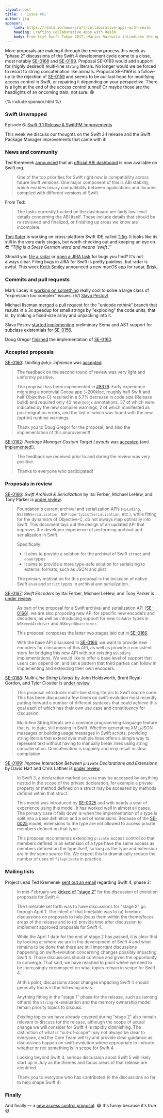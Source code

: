 ```yaml
---
layout: post
title: ! 'Issue #65'
author: jsq
sponsor:
    link: https://realm.io/news/craft-collaborative-apps-with-realm
    heading: Crafting Collaborative Apps with Realm
    body: From try! Swift Tokyo 2017, Marius Rackwitz introduces the open-source Realm Mobile Database and demos how Realm Mobile Platforms completes it with server-side components. Together, this allows you to treat synchronization and network as an implementation detail of your technology stack, making features like live collaboration easily available to any developer. He shows how you can build apps in a reactive manner on top of a database which takes care of the rest.
---
```


More proposals are making it through the review process this week as "phase 2" discussions of the Swift 4 development cycle come to a close, most notably [SE-0168](https://github.com/apple/swift-evolution/blob/master/proposals/0168-multi-line-string-literals.md) and [SE-0169](https://github.com/apple/swift-evolution/blob/master/proposals/0169-improve-interaction-between-private-declarations-and-extensions.md). Proposal SE-0168 would add support for (highly desired!) multi-line `String` literals. No longer would we be forced to resort to string concatenation like animals. Proposal SE-0169 is a follow-up to the rejection of [SE-0159](https://github.com/apple/swift-evolution/blob/master/proposals/0159-fix-private-access-levels.md) and seems to be our last hope for modifying access control in Swift, or repairing it depending on your perspective. There is a light at the end of the access control tunnel! Or maybe those are the headlights of an oncoming train, not sure. 😆

<!--excerpt-->

{% include sponsor.html %}

### Swift Unwrapped

Episode 6: [Swift 3.1 Release & SwiftPM Improvements](https://spec.fm/podcasts/swift-unwrapped/65229)

This week we discuss our thoughts on the Swift 3.1 release and the Swift Package Manager improvements that came with it!

### News and community

Ted Kremenek [announced](https://lists.swift.org/pipermail/swift-dev/Week-of-Mon-20170410/004367.html) that an [official ABI dashboard](https://swift.org/abi-stability/) is now available on Swift.org.

> One of the top priorities for Swift right now is compatibility across future Swift versions. One major component of this is ABI stability, which enables binary compatibility between applications and libraries compiled with different versions of Swift.

From Ted:

> The tasks currently tracked on the dashboard are fairly low-level details concerning the ABI itself.  These include details that should be re-reviewed and finalized, or finishing up areas we know are incomplete.

[Toni Suter](https://twitter.com/tonisuter) is working on cross-platform Swift IDE called [Tifig](https://tifig.net). It looks like its still in the very early stages, but worth checking out and keeping an eye on. 😎 *"Tifig is a Swiss German word and means 'swift'."*

Should you [file a radar](https://bugreport.apple.com) or [open a JIRA task](https://bugs.swift.org/) for bugs you find? It's not always clear. Filing bugs in JIRA for Swift is pretty painless, but radar is awful. This week [Keith Smiley](https://twitter.com/SmileyKeith/status/852203916561268736) announced a new macOS app for radar, [Brisk](https://github.com/br1sk/brisk).

### Commits and pull requests

Mark Lacey is [working on something](https://github.com/apple/swift/pull/8725) really cool to solve a large class of "expression too complex" issues. (h/t [Slava Pestov](https://twitter.com/slava_pestov/status/852341449316225025))

Michael Ilseman [merged](https://github.com/apple/swift/pull/8730) a pull request for the "unicode rethink" branch that results in a 3x speedup for small strings by "exploding" the code units, that is, by making a fixed-size array and unpacking into it.

Slava Pestov [started implementing](https://github.com/apple/swift/pull/8650) preliminary Sema and AST support for subclass existentials for [SE-0156](https://github.com/apple/swift-evolution/blob/master/proposals/0156-subclass-existentials.md).

Doug Gregor [finished](https://github.com/apple/swift/commit/57c607e33990db400e6758cf213c0bd0d3a4b303) the implementation of [SE-0160](https://github.com/apple/swift-evolution/blob/master/proposals/0160-objc-inference.md).

### Accepted proposals

[SE-0160](https://github.com/apple/swift-evolution/blob/master/proposals/0160-objc-inference.md): *Limiting `@objc` inference* was [accepted](https://lists.swift.org/pipermail/swift-evolution-announce/2017-April/000349.html).

> The feedback on the second round of review was very light and uniformly positive.
>
> The proposal has been implemented in [#8379](https://github.com/apple/swift/pull/8379). Early experience migrating a nontrivial Cocoa app (~200kloc, roughly half Swift and half Objective-C) resulted in a 5.7% decrease in code size (Release build) and required only 40 new `@objc` annotations, 37 of which were indicated by the new compiler warnings, 2 of which manifested as post-migration errors, and the last of which was found with the new (opt-in) runtime warnings.
>
> Thank you to Doug Gregor for the proposal, and also the implementation of this improvement!

[SE-0162](https://github.com/apple/swift-evolution/blob/master/proposals/0162-package-manager-custom-target-layouts.md): *Package Manager Custom Target Layouts* was [accepted](https://lists.swift.org/pipermail/swift-evolution-announce/2017-April/000350.html) (and [implemented](https://github.com/apple/swift-package-manager/pull/1077)!).

> The feedback we received prior to and during the review was very positive.
>
> Thanks to everyone who participated!

### Proposals in review

[SE-0166](https://github.com/apple/swift-evolution/blob/master/proposals/0166-swift-archival-serialization.md): *Swift Archival & Serialization* by Itai Ferber, Michael LeHew, and Tony Parker is [under review](https://lists.swift.org/pipermail/swift-evolution-announce/2017-April/000346.html).

> Foundation's current archival and serialization APIs (`NSCoding`, `NSJSONSerialization`, `NSPropertyListSerialization`, etc.), while fitting for the dynamism of Objective-C, do not always map optimally into Swift. This document lays out the design of an updated API that improves the developer experience of performing archival and serialization in Swift.
>
> Specifically:
>
> * It aims to provide a solution for the archival of Swift `struct` and `enum` types
> * It aims to provide a more type-safe solution for serializing to external formats, such as JSON and plist
>
> The primary motivation for this proposal is the inclusion of native Swift `enum` and `struct` types in archival and serialization.

[SE-0167](https://github.com/apple/swift-evolution/blob/master/proposals/0167-swift-encoders.md): *Swift Encoders* by Itai Ferber, Michael LeHew, and Tony Parker is [under review](https://lists.swift.org/pipermail/swift-evolution-announce/2017-April/000345.html).

> As part of the proposal for a Swift archival and serialization API ([SE-0166](https://github.com/apple/swift-evolution/blob/master/proposals/0166-swift-archival-serialization.md)), we are also proposing new API for specific new encoders and decoders, as well as introducing support for new `Codable` types in `NSKeyedArchiver` and `NSKeyedUnarchiver`.
>
> This proposal composes the latter two stages laid out in [SE-0166](https://github.com/apple/swift-evolution/blob/master/proposals/0166-swift-archival-serialization.md).
>
> With the base API discussed in [SE-0166](https://github.com/apple/swift-evolution/blob/master/proposals/0166-swift-archival-serialization.md), we want to provide new encoders for consumers of this API, as well as provide a consistent story for bridging this new API with our existing `NSCoding` implementations. We would like to offer a base level of support that users can depend on, and set a pattern that third parties can follow in implementing and extending their own encoders.

[SE-0168](https://github.com/apple/swift-evolution/blob/master/proposals/0168-multi-line-string-literals.md): *Multi-Line String Literals* by John Holdsworth, Brent Royal-Gordon, and Tyler Cloutier is [under review](https://lists.swift.org/pipermail/swift-evolution-announce/2017-April/000347.html).

> This proposal introduces multi-line string literals to Swift source code. This has been discussed a few times on swift-evolution most recently putting forward a number of different syntaxes that could achieve this goal each of which has their own use case and constituency for discussion.
>
> Multi-line String literals are a common programming-language feature that is, to date, still missing in Swift. Whether generating XML/JSON messages or building usage messages in Swift scripts, providing string literals that extend over multiple lines offers a simple way to represent text without having to manually break lines using string concatenation. Concatenation is ungainly and may result in slow compilation.

[SE-0169](https://github.com/apple/swift-evolution/blob/master/proposals/0169-improve-interaction-between-private-declarations-and-extensions.md): *Improve Interaction Between `private` Declarations and Extensions* by David Hart and Chris Lattner is [under review](https://lists.swift.org/pipermail/swift-evolution-announce/2017-April/000348.html).

> In Swift 3, a declaration marked `private` may be accessed by anything nested in the scope of the private declaration, for example a private property or method defined on a struct may be accessed by methods defined within that struct.
>
> This model was introduced by [SE-0025](https://github.com/apple/swift-evolution/blob/master/proposals/0025-scoped-access-level.md) and with nearly a year of experience using this model, it has worked well in almost all cases. The primary case it falls down is when the implementation of a type is split into a base definition and a set of extensions. Because of the [SE-0025](https://github.com/apple/swift-evolution/blob/master/proposals/0025-scoped-access-level.md) model, extensions to the type are not allowed to access private members defined on that type.
>
> This proposal recommends extending `private` access control so that members defined in an extension of a type have the same access as members defined on the type itself, so long as the type and extension are in the same source file. We expect this to dramatically reduce the number of uses of `fileprivate` in practice.

### Mailing lists

Project Lead Ted Kremenek [sent out an email](https://lists.swift.org/pipermail/swift-evolution/Week-of-Mon-20170403/035247.html) regarding Swift 4, phase 2:

> In mid-February we [kicked of "stage 2"](https://lists.swift.org/pipermail/swift-evolution/Week-of-Mon-20170213/032116.html) for the discussion of evolution proposals for Swift 4.
>
> The timetable set forth was to have discussions for "stage 2" go through April 1.  The intent of that timetable was to (a) timebox discussions on proposals to help *focus* them within the theme/focus areas of the release and to (b) provide time after discussion to *implement* approved proposals for Swift 4.
>
> While the April 1 date for the end of stage 2 has passed, it is clear that by looking at where we are in the development of Swift 4 and what remains to be done that there are still important discussions happening on swift-evolution concerning changes possibly impacting Swift 4.  Those discussions should continue and given the opportunity to converge.  That said, we have reached to point where we need to be increasingly circumspect on what topics remain in scope for Swift 4.
>
> At this point, discussions about changes impacting Swift 4 should generally focus in the following areas:
>
> Anything fitting in the "stage 1" phase for the release, such as (among others) the `String` re-evaluation and the memory ownership model remain priority topics to discuss.
>
> *Existing* topics we have already covered during "stage 2" also remain relevant to discuss for the release, although the scope of actual change we will consider for Swift 4 is rapidly diminishing. The distinction of what is "out-of-scope" may not always be clear to everyone, and the Core Team will try and provide clear guidance as discussions happen on swift-evolution where appropriate to indicate whether or not something is in scope for Swift 4.
>
> Looking beyond Swift 4, serious discussion about Swift 5 will likely start up in July as the themes and focus areas of that release are identified.
>
> Thank you to everyone who has contributed to the discussions so far to help shape Swift 4!

### Finally

And finally &mdash; a [new access control proposal](https://twitter.com/jckarter/status/851472257067040768). 😂 It's funny because it's true. 😅
